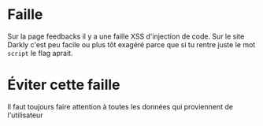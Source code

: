 <h1>Faille</h1>

Sur la page feedbacks il y a une faille XSS d'injection de code.
Sur le site Darkly c'est peu facile ou plus tôt exagéré parce que si tu rentre juste le mot `script` le flag aprait.

<h1>Éviter cette faille</h1>

Il faut toujours faire attention à toutes les données qui proviennent de l'utilisateur